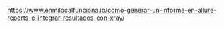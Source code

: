 https://www.enmilocalfunciona.io/como-generar-un-informe-en-allure-reports-e-integrar-resultados-con-xray/

